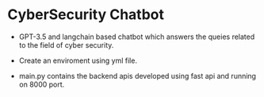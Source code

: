# CyberSecurity Chatbot

- GPT-3.5 and langchain based chatbot which answers the queies related to the field of cyber security.

- Create an enviroment using yml file.
- main.py contains the backend apis developed using fast api and running on 8000 port. 

